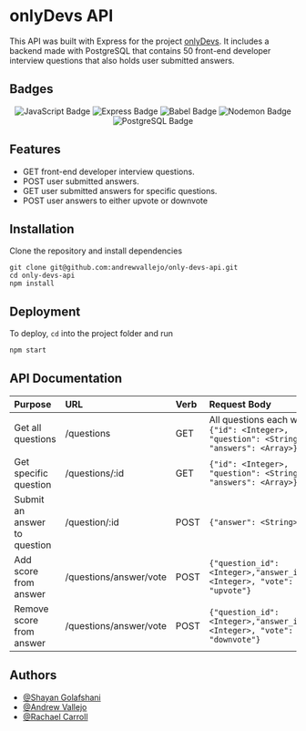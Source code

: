
# onlyDevs API

This API was built with Express for the project [onlyDevs](https://github.com/andrewvallejo/only-devs). It includes a backend made with PostgreSQL that contains 50 front-end developer interview questions that also holds user submitted answers. 

## Badges 

<p style="text-align: center;"> 
  <img alt="JavaScript Badge" src="https://img.shields.io/badge/JavaScript-F7DF1E?logo=javascript&logoColor=000&style=flat-square" />
  <img alt="Express Badge" src="https://img.shields.io/badge/Express-000?logo=express&logoColor=fff&style=flat-square" />
  <img src="https://img.shields.io/badge/Babel-F9DC3E?logo=babel&logoColor=000&style=flat-square" alt="Babel Badge">
  <img src="https://img.shields.io/badge/Nodemon-76D04B?logo=nodemon&logoColor=fff&style=flat-square" alt="Nodemon Badge">
  <img src="https://img.shields.io/badge/PostgreSQL-4169E1?logo=postgresql&logoColor=fff&style=flat-square" alt="PostgreSQL Badge">
</p>


## Features

- GET front-end developer interview questions.
- POST user submitted answers.
- GET user submitted answers for specific questions.
- POST user answers to either upvote or downvote

## Installation

Clone the repository and install dependencies

```szh 
git clone git@github.com:andrewvallejo/only-devs-api.git
cd only-devs-api
npm install 
```

## Deployment

To deploy, `cd` into the project folder and run

```zsh
npm start
``` 

## API Documentation

| Purpose   | URL      | Verb   | Request Body |
| :-------- | :------- | :------- | :------------ |
| Get all questions | /questions | GET | All questions each with <br/>`{"id": <Integer>, "question": <String>, "answers": <Array>}` |
| Get specific question | /questions/:id | GET |   `{"id": <Integer>, "question": <String>, "answers": <Array>}` |
| Submit an answer to question | /question/:id | POST |  `{"answer": <String>}` |
| Add score from answer | /questions/answer/vote | POST | `{"question_id": <Integer>,"answer_id": <Integer>, "vote": "upvote"}` |
| Remove score from answer | /questions/answer/vote | POST | `{"question_id": <Integer>,"answer_id": <Integer>, "vote": "downvote"}` |


## Authors

- [@Shayan Golafshani](https://github.com/shayan-golafshani)
- [@Andrew Vallejo](https://github.com/andrewvallejo) 
- [@Rachael Carroll](https://github.com/rachaelcarroll)
